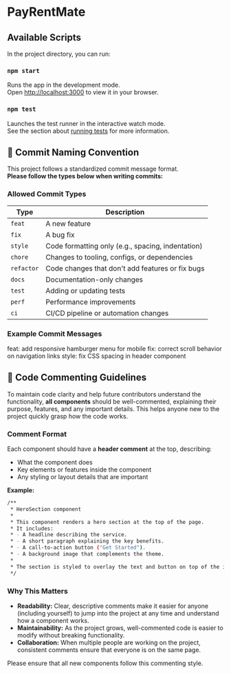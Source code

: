# PayRentMate

## Available Scripts

In the project directory, you can run:

### `npm start`

Runs the app in the development mode.\
Open [http://localhost:3000](http://localhost:3000) to view it in your browser.

### `npm test`

Launches the test runner in the interactive watch mode.\
See the section about [running tests](https://facebook.github.io/create-react-app/docs/running-tests) for more information.

## 🧾 Commit Naming Convention

This project follows a standardized commit message format.  
**Please follow the types below when writing commits:**

### Allowed Commit Types

| Type       | Description                                       |
| ---------- | ------------------------------------------------- |
| `feat`     | A new feature                                     |
| `fix`      | A bug fix                                         |
| `style`    | Code formatting only (e.g., spacing, indentation) |
| `chore`    | Changes to tooling, configs, or dependencies      |
| `refactor` | Code changes that don't add features or fix bugs  |
| `docs`     | Documentation-only changes                        |
| `test`     | Adding or updating tests                          |
| `perf`     | Performance improvements                          |
| `ci`       | CI/CD pipeline or automation changes              |

### Example Commit Messages

feat: add responsive hamburger menu for mobile
fix: correct scroll behavior on navigation links
style: fix CSS spacing in header component

## 📝 Code Commenting Guidelines

To maintain code clarity and help future contributors understand the functionality, **all components** should be well-commented, explaining their purpose, features, and any important details. This helps anyone new to the project quickly grasp how the code works.

### Comment Format

Each component should have a **header comment** at the top, describing:

- What the component does
- Key elements or features inside the component
- Any styling or layout details that are important

**Example:**

```bash
/**
 * HeroSection component
 *
 * This component renders a hero section at the top of the page.
 * It includes:
 * - A headline describing the service.
 * - A short paragraph explaining the key benefits.
 * - A call-to-action button ("Get Started").
 * - A background image that complements the theme.
 *
 * The section is styled to overlay the text and button on top of the image
 */
```

### Why This Matters

- **Readability:** Clear, descriptive comments make it easier for anyone (including yourself) to jump into the project at any time and understand how a component works.
- **Maintainability:** As the project grows, well-commented code is easier to modify without breaking functionality.
- **Collaboration:** When multiple people are working on the project, consistent comments ensure that everyone is on the same page.

Please ensure that all new components follow this commenting style.
